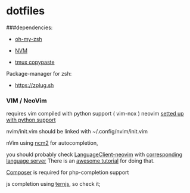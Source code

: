 # dotfiles

###dependencies:
- [oh-my-zsh](https://github.com/robbyrussell/oh-my-zsh)
- [NVM](https://github.com/creationix/nvm#system-version-of-node)


- [tmux copypaste](https://subash.com.au/vim-style-copy-paste-in-tmux/)

Package-manager for zsh:
- https://zplug.sh


### VIM / NeoVim 
requires vim compiled with python support ( vim-nox )
neovim [setted up with python support](https://github.com/zchee/deoplete-jedi/wiki/Setting-up-Python-for-Neovim/)

nvim/init.vim should be linked with ~/.config/nvim/init.vim


nVim using [ncm2](https://github.com/ncm2/ncm2) for autocompletion, 



you should probably check [LanguageClient-neovim](https://github.com/autozimu/LanguageClient-neovim) with [corresponding language server](https://langserver.org/#implementations-server)
There is an [awesome tutorial](https://jacky.wtf/weblog/language-client-and-neovim/) for doing that.

[Composer](https://getcomposer.org/) is required for php-completion support

js completion using [ternjs](https://ternjs.net/doc/manual.html#configuration), so check it;
